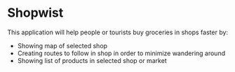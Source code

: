 # Shopwist
This application will help people or tourists buy groceries in shops faster by:
- Showing map of selected shop
- Creating routes to follow in shop in order to minimize wandering around
- Showing list of products in selected shop or market
